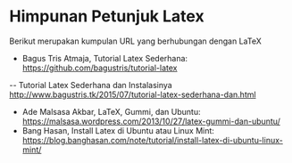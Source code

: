 # Himpunan Petunjuk Latex

Berikut merupakan kumpulan URL yang berhubungan dengan LaTeX

- Bagus Tris Atmaja, Tutorial Latex Sederhana: https://github.com/bagustris/tutorial-latex

-- Tutorial Latex Sederhana dan Instalasinya http://www.bagustris.tk/2015/07/tutorial-latex-sederhana-dan.html
- Ade Malsasa Akbar, LaTeX, Gummi, dan Ubuntu: https://malsasa.wordpress.com/2013/10/27/latex-gummi-dan-ubuntu/
- Bang Hasan, Install Latex di Ubuntu atau Linux Mint: https://blog.banghasan.com/note/tutorial/install-latex-di-ubuntu-linux-mint/
